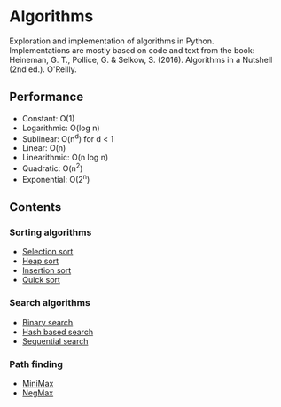 # Algorithms
Exploration and implementation of algorithms in Python.  
Implementations are mostly based on code and text from the book:  
Heineman, G. T., Pollice, G. & Selkow, S. (2016). Algorithms in a Nutshell (2nd ed.). O'Reilly. 

## Performance

- Constant: O(1)
- Logarithmic: O(log n)
- Sublinear: O(n<sup>d</sup>) for d < 1
- Linear: O(n)
- Linearithmic: O(n log n)
- Quadratic: O(n<sup>2</sup>)
- Exponential: O(2<sup>n</sup>)

## Contents
### Sorting algorithms
- [Selection sort](./src/sorting_algorithms/selection_sort.py)
- [Heap sort](./src/sorting_algorithms/heap_sort.py)
- [Insertion sort](./src/sorting_algorithms/insertion_sort.py)
- [Quick sort](./src/sorting_algorithms/quick_sort.py)

### Search algorithms
- [Binary search](./src/search_algorithms/binary_search.py)
- [Hash based search](./src/search_algorithms/hash_based_search.py)
- [Sequential search](./src/search_algorithms/sequential_search.py)

### Path finding
- [MiniMax](./src/path_finding/minimax.py)
- [NegMax](./src/path_finding/negmax.py)